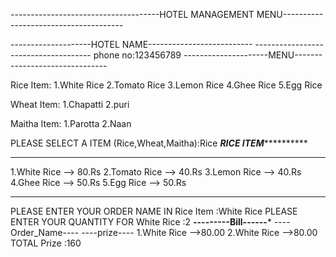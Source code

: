 -------------------------------------HOTEL MANAGEMENT MENU--------------------------------------



--------------------HOTEL NAME--------------------------
------------------------------------- phone no:123456789
---------------------MENU-------------------------------


Rice Item:
1.White Rice
2.Tomato Rice 
3.Lemon Rice 
4.Ghee Rice
5.Egg Rice


Wheat Item:
1.Chapatti
2.puri   


Maitha Item:
1.Parotta
2.Naan   



PLEASE SELECT A ITEM (Rice,Wheat,Maitha):Rice 
***********RICE ITEM*********************
*****************************************

1.White Rice    -->     80.Rs
2.Tomato Rice   -->     40.Rs
3.Lemon Rice    -->     40.Rs
4.Ghee Rice     -->     50.Rs
5.Egg Rice      -->     50.Rs

----------------------------------------
PLEASE ENTER YOUR ORDER NAME IN Rice Item :White Rice
PLEASE ENTER YOUR QUANTITY FOR White Rice :2
******---------Bill------*******
----Order_Name----      ----prize----
1.White Rice           -->80.00
2.White Rice           -->80.00
 TOTAL Prize :160
